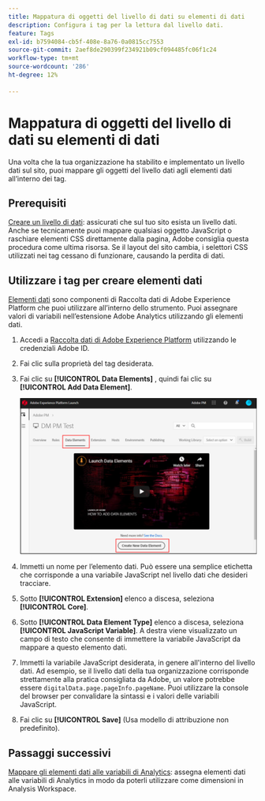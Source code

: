 ```yaml
---
title: Mappatura di oggetti del livello di dati su elementi di dati
description: Configura i tag per la lettura dal livello dati.
feature: Tags
exl-id: b7594084-cb5f-408e-8a76-0a0815cc7553
source-git-commit: 2aef8de290399f234921b09cf094485fc06f1c24
workflow-type: tm+mt
source-wordcount: '286'
ht-degree: 12%

---
```


# Mappatura di oggetti del livello di dati su elementi di dati

Una volta che la tua organizzazione ha stabilito e implementato un livello dati sul sito, puoi mappare gli oggetti del livello dati agli elementi dati all’interno dei tag.

## Prerequisiti

[Creare un livello di dati](../prepare/data-layer.md): assicurati che sul tuo sito esista un livello dati. Anche se tecnicamente puoi mappare qualsiasi oggetto JavaScript o raschiare elementi CSS direttamente dalla pagina, Adobe consiglia questa procedura come ultima risorsa. Se il layout del sito cambia, i selettori CSS utilizzati nei tag cessano di funzionare, causando la perdita di dati.

## Utilizzare i tag per creare elementi dati

[Elementi dati](https://experienceleague.adobe.com/docs/experience-platform/tags/ui/data-elements.html) sono componenti di Raccolta dati di Adobe Experience Platform che puoi utilizzare all’interno dello strumento. Puoi assegnare valori di variabili nell’estensione Adobe Analytics utilizzando gli elementi dati.

1. Accedi a [Raccolta dati di Adobe Experience Platform](https://experience.adobe.com/data-collection) utilizzando le credenziali Adobe ID.
1. Fai clic sulla proprietà del tag desiderata.
1. Fai clic su **[!UICONTROL Data Elements]** , quindi fai clic su **[!UICONTROL Add Data Element]**.

   ![creare un elemento dati](assets/createelement.png)

1. Immetti un nome per l’elemento dati. Può essere una semplice etichetta che corrisponde a una variabile JavaScript nel livello dati che desideri tracciare.
1. Sotto **[!UICONTROL Extension]** elenco a discesa, seleziona **[!UICONTROL Core]**.
1. Sotto **[!UICONTROL Data Element Type]** elenco a discesa, seleziona **[!UICONTROL JavaScript Variable]**. A destra viene visualizzato un campo di testo che consente di immettere la variabile JavaScript da mappare a questo elemento dati.
1. Immetti la variabile JavaScript desiderata, in genere all&#39;interno del livello dati. Ad esempio, se il livello dati della tua organizzazione corrisponde strettamente alla pratica consigliata da Adobe, un valore potrebbe essere `digitalData.page.pageInfo.pageName`. Puoi utilizzare la console del browser per convalidare la sintassi e i valori delle variabili JavaScript.
1. Fai clic su **[!UICONTROL Save]** (Usa modello di attribuzione non predefinito).

## Passaggi successivi

[Mappare gli elementi dati alle variabili di Analytics](elements-to-variable.md): assegna elementi dati alle variabili di Analytics in modo da poterli utilizzare come dimensioni in Analysis Workspace.
